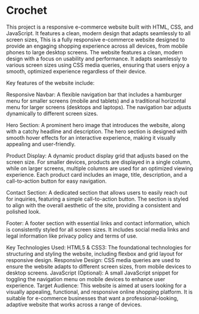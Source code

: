 # Crochet
This project is a responsive e-commerce website built with HTML, CSS, and JavaScript. It features a clean, modern design that adapts seamlessly to all screen sizes,
This is a fully responsive e-commerce website designed to provide an engaging shopping experience across all devices, from mobile phones to large desktop screens. The website features a clean, modern design with a focus on usability and performance. It adapts seamlessly to various screen sizes using CSS media queries, ensuring that users enjoy a smooth, optimized experience regardless of their device.

Key features of the website include:

Responsive Navbar: A flexible navigation bar that includes a hamburger menu for smaller screens (mobile and tablets) and a traditional horizontal menu for larger screens (desktops and laptops). The navigation bar adjusts dynamically to different screen sizes.

Hero Section: A prominent hero image that introduces the website, along with a catchy headline and description. The hero section is designed with smooth hover effects for an interactive experience, making it visually appealing and user-friendly.

Product Display: A dynamic product display grid that adjusts based on the screen size. For smaller devices, products are displayed in a single column, while on larger screens, multiple columns are used for an optimized viewing experience. Each product card includes an image, title, description, and a call-to-action button for easy navigation.

Contact Section: A dedicated section that allows users to easily reach out for inquiries, featuring a simple call-to-action button. The section is styled to align with the overall aesthetic of the site, providing a consistent and polished look.

Footer: A footer section with essential links and contact information, which is consistently styled for all screen sizes. It includes social media links and legal information like privacy policy and terms of use.

Key Technologies Used:
HTML5 & CSS3: The foundational technologies for structuring and styling the website, including flexbox and grid layout for responsive design.
Responsive Design: CSS media queries are used to ensure the website adapts to different screen sizes, from mobile devices to desktop screens.
JavaScript (Optional): A small JavaScript snippet for toggling the navigation menu on mobile devices to enhance user experience.
Target Audience:
This website is aimed at users looking for a visually appealing, functional, and responsive online shopping platform. It is suitable for e-commerce businesses that want a professional-looking, adaptive website that works across a range of devices.
